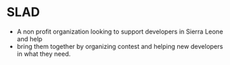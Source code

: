 # SLAD

- A non profit organization looking to support developers in Sierra Leone and help 
- bring them together by organizing contest and helping new developers in what they need.
